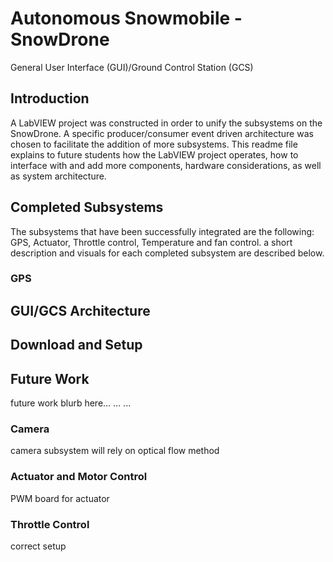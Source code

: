 # Autonomous Snowmobile - SnowDrone 
General User Interface (GUI)/Ground Control Station (GCS)

## Introduction

A LabVIEW project was constructed in order to unify the subsystems on the SnowDrone. A specific producer/consumer event driven architecture was chosen to facilitate the addition of more subsystems. This readme file explains to future students how the LabVIEW project operates, how to interface with and add more components, hardware considerations, as well as system architecture. 

## Completed Subsystems
The subsystems that have been successfully integrated are the following: GPS, Actuator, Throttle control, Temperature and fan control. a short description and visuals for each completed subsystem are described below.

### GPS

## GUI/GCS Architecture

## Download and Setup

## Future Work

future work blurb here...
...
...

### Camera
camera subsystem will rely on optical flow method

### Actuator and Motor Control 

PWM board for actuator

### Throttle Control

correct setup
